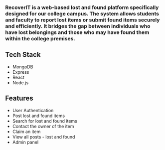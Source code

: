 ### RecoverIT is a web-based lost and found platform specifically designed for our college campus. The system allows students and faculty to report lost items or submit found items securely and efficiently. It bridges the gap between individuals who have lost belongings and those who may have found them within the college premises.

## Tech Stack

- MongoDB
- Express
- React
- Node.js

## Features

- User Authentication
- Post lost and found items
- Search for lost and found items
- Contact the owner of the item
- Claim an item
- View all posts - lost and found
- Admin panel
